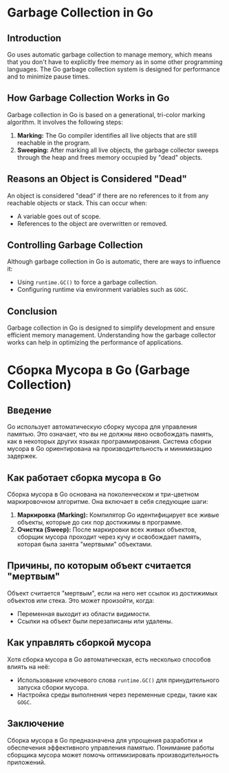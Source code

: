 # Garbage Collection in Go

## Introduction

Go uses automatic garbage collection to manage memory, which means that you don't have to explicitly free memory as in some other programming languages. The Go garbage collection system is designed for performance and to minimize pause times.

## How Garbage Collection Works in Go

Garbage collection in Go is based on a generational, tri-color marking algorithm. It involves the following steps:

1. **Marking:** The Go compiler identifies all live objects that are still reachable in the program.
2. **Sweeping:** After marking all live objects, the garbage collector sweeps through the heap and frees memory occupied by "dead" objects.

## Reasons an Object is Considered "Dead"

An object is considered "dead" if there are no references to it from any reachable objects or stack. This can occur when:

- A variable goes out of scope.
- References to the object are overwritten or removed.

## Controlling Garbage Collection

Although garbage collection in Go is automatic, there are ways to influence it:

- Using `runtime.GC()` to force a garbage collection.
- Configuring runtime via environment variables such as `GOGC`.

## Conclusion

Garbage collection in Go is designed to simplify development and ensure efficient memory management. Understanding how the garbage collector works can help in optimizing the performance of applications.


# Сборка Мусора в Go (Garbage Collection)

## Введение

Go использует автоматическую сборку мусора для управления памятью. Это означает, что вы не должны явно освобождать память, как в некоторых других языках программирования. Система сборки мусора в Go ориентирована на производительность и минимизацию задержек.

## Как работает сборка мусора в Go

Сборка мусора в Go основана на поколенческом и три-цветном маркировочном алгоритме. Она включает в себя следующие шаги:

1. **Маркировка (Marking):** Компилятор Go идентифицирует все живые объекты, которые до сих пор достижимы в программе.
2. **Очистка (Sweep):** После маркировки всех живых объектов, сборщик мусора проходит через кучу и освобождает память, которая была занята "мертвыми" объектами.

## Причины, по которым объект считается "мертвым"

Объект считается "мертвым", если на него нет ссылок из достижимых объектов или стека. Это может произойти, когда:

- Переменная выходит из области видимости.
- Ссылки на объект были перезаписаны или удалены.

## Как управлять сборкой мусора

Хотя сборка мусора в Go автоматическая, есть несколько способов влиять на неё:

- Использование ключевого слова `runtime.GC()` для принудительного запуска сборки мусора.
- Настройка среды выполнения через переменные среды, такие как `GOGC`.

## Заключение

Сборка мусора в Go предназначена для упрощения разработки и обеспечения эффективного управления памятью. Понимание работы сборщика мусора может помочь оптимизировать производительность приложений.

